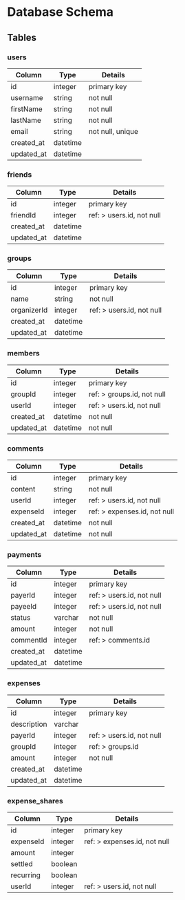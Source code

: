 
# Database Schema

## Tables

### users

| Column      | Type      | Details                       |
|-------------|-----------|-------------------------------|
| id          | integer   | primary key                   |
| username    | string    | not null                      |
| firstName   | string    | not null                      |
| lastName    | string    | not null                      |
| email       | string    | not null, unique              |
| created_at  | datetime  |                               |
| updated_at  | datetime  |                               |

### friends

| Column      | Type      | Details                        |
|-------------|-----------|--------------------------------|
| id          | integer   | primary key                    |
| friendId    | integer   | ref: > users.id, not null      |
| created_at  | datetime  |                                |
| updated_at  | datetime  |                                |

### groups

| Column      | Type      | Details                        |
|-------------|-----------|--------------------------------|
| id          | integer   | primary key                    |
| name        | string    | not null                       |
| organizerId | integer   | ref: > users.id, not null      |
| created_at  | datetime  |                                |
| updated_at  | datetime  |                                |

### members

| Column      | Type      | Details                        |
|-------------|-----------|--------------------------------|
| id          | integer   | primary key                    |
| groupId     | integer   | ref: > groups.id, not null     |
| userId      | integer   | ref: > users.id, not null      |
| created_at  | datetime  | not null                       |
| updated_at  | datetime  | not null                       |

### comments

| Column      | Type      | Details                        |
|-------------|-----------|--------------------------------|
| id          | integer   | primary key                    |
| content     | string    | not null                       |
| userId      | integer   | ref: > users.id, not null      |
| expenseId   | integer   | ref: > expenses.id, not null   |
| created_at  | datetime  | not null                       |
| updated_at  | datetime  | not null                       |

### payments

| Column      | Type      | Details                        |
|-------------|-----------|--------------------------------|
| id          | integer   | primary key                    |
| payerId     | integer   | ref: > users.id, not null      |
| payeeId     | integer   | ref: > users.id, not null      |
| status      | varchar   | not null                       |
| amount      | integer   | not null                       |
| commentId   | integer   | ref: > comments.id             |
| created_at  | datetime  |                                |
| updated_at  | datetime  |                                |

### expenses

| Column      | Type      | Details                        |
|-------------|-----------|--------------------------------|
| id          | integer   | primary key                    |
| description | varchar   |                                |
| payerId     | integer   | ref: > users.id, not null      |
| groupId     | integer   | ref: > groups.id               |
| amount      | integer   | not null                       |
| created_at  | datetime  |                                |
| updated_at  | datetime  |                                |

### expense_shares

| Column      | Type      | Details                        |
|-------------|-----------|--------------------------------|
| id          | integer   | primary key                    |
| expenseId   | integer   | ref: > expenses.id, not null   |
| amount      | integer   |                                |
| settled     | boolean   |                                |
| recurring   | boolean   |                                |
| userId      | integer   | ref: > users.id, not null      |
